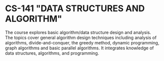 # CS-141 "DATA STRUCTURES AND ALGORITHM"
The course explores basic algorithm/data structure design and analysis. The topics cover general algorithm design techniques including analysis of algorithms, divide-and-conquer, the greedy method, dynamic programming, graph algorithms and basic parallel algorithms. It integrates knowledge of data structures, algorithms, and programming.
